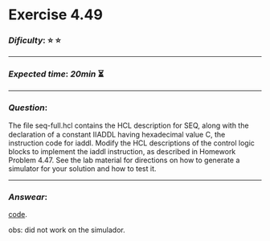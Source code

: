 Exercise 4.49
==============

### ***Dificulty***: :star: :star:

---

### ***Expected time***: ***20min*** :hourglass_flowing_sand:

---

### ***Question***:
The ﬁle seq-full.hcl contains the HCL description for SEQ, along with the declaration of a constant IIADDL having hexadecimal value C, the instruction code for iaddl. Modify the HCL descriptions of the control logic blocks to implement the iaddl instruction, as described in Homework Problem 4.47. See the lab material for directions on how to generate a simulator for your solution and how to test it.

---  

### ***Answear***:  
[code](./seq-full.hcl).  

obs: did not work on the simulador.